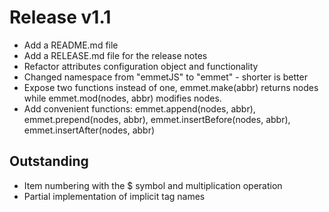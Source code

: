 # Release v1.1

- Add a README.md file
- Add a RELEASE.md file for the release notes
- Refactor attributes configuration object and functionality
- Changed namespace from "emmetJS" to "emmet" - shorter is better
- Expose two functions instead of one, emmet.make(abbr) returns nodes while emmet.mod(nodes, abbr) modifies nodes.
- Add convenient functions: emmet.append(nodes, abbr), emmet.prepend(nodes, abbr), emmet.insertBefore(nodes, abbr), emmet.insertAfter(nodes, abbr)

## Outstanding

- Item numbering with the $ symbol and multiplication operation
- Partial implementation of implicit tag names


